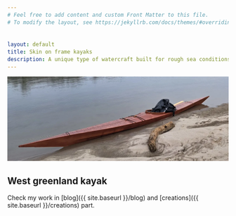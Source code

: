 ```yaml
---
# Feel free to add content and custom Front Matter to this file.
# To modify the layout, see https://jekyllrb.com/docs/themes/#overriding-theme-defaults


layout: default
title: Skin on frame kayaks
description: A unique type of watercraft built for rough sea conditions and hunting. It's hard to call them replicas, but Man Boat builds a very similar type of kayak using traditional techniques passed down through generations of Arctic builders.
---
```


![home_banner](/assets/images/covers/home_banner.webp)

## West greenland kayak
Check my work in [blog]({{ site.baseurl }}/blog) and [creations]({{ site.baseurl }}/creations) part.
